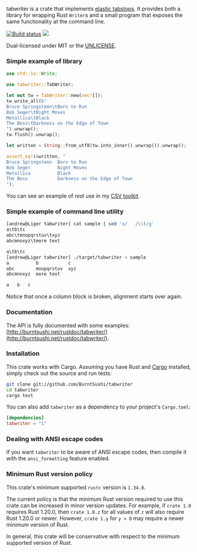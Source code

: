 tabwriter is a crate that implements
[elastic tabstops](http://nickgravgaard.com/elastictabstops/index.html). It
provides both a library for wrapping Rust `Writer`s and a small program that
exposes the same functionality at the command line.

[![Build status](https://api.travis-ci.org/BurntSushi/tabwriter.png)](https://travis-ci.org/BurntSushi/tabwriter)
[![](http://meritbadge.herokuapp.com/tabwriter)](https://crates.io/crates/tabwriter)

Dual-licensed under MIT or the [UNLICENSE](http://unlicense.org).


### Simple example of library

```rust
use std::io::Write;

use tabwriter::TabWriter;

let mut tw = TabWriter::new(vec![]);
tw.write_all(b"
Bruce Springsteen\tBorn to Run
Bob Seger\tNight Moves
Metallica\tBlack
The Boss\tDarkness on the Edge of Town
").unwrap();
tw.flush().unwrap();

let written = String::from_utf8(tw.into_inner().unwrap()).unwrap();

assert_eq!(&written, "
Bruce Springsteen  Born to Run
Bob Seger          Night Moves
Metallica          Black
The Boss           Darkness on the Edge of Town
");
```

You can see an example of *real* use in my
[CSV toolkit](https://github.com/BurntSushi/xsv/blob/master/src/cmd/table.rs#L57-L60).


### Simple example of command line utility

```bash
[andrew@Liger tabwriter] cat sample | sed 's/   /\\t/g'
a\tb\tc
abc\tmnopqrstuv\txyz
abcmnoxyz\tmore text

a\tb\tc
[andrew@Liger tabwriter] ./target/tabwriter < sample
a          b           c
abc        mnopqrstuv  xyz
abcmnoxyz  more text

a   b   c
```

Notice that once a column block is broken, alignment starts over again.


### Documentation

The API is fully documented with some examples:
[http://burntsushi.net/rustdoc/tabwriter/](http://burntsushi.net/rustdoc/tabwriter/).


### Installation

This crate works with Cargo. Assuming you have Rust and
[Cargo](http://crates.io/) installed, simply check out the source and run
tests:

```bash
git clone git://github.com/BurntSushi/tabwriter
cd tabwriter
cargo test
```

You can also add `tabwriter` as a dependency to your project's `Cargo.toml`:

```toml
[dependencies]
tabwriter = "1"
```


### Dealing with ANSI escape codes

If you want `tabwriter` to be aware of ANSI escape codes, then compile it with
the `ansi_formatting` feature enabled.


### Minimum Rust version policy

This crate's minimum supported `rustc` version is `1.34.0`.

The current policy is that the minimum Rust version required to use this crate
can be increased in minor version updates. For example, if `crate 1.0` requires
Rust 1.20.0, then `crate 1.0.z` for all values of `z` will also require Rust
1.20.0 or newer. However, `crate 1.y` for `y > 0` may require a newer minimum
version of Rust.

In general, this crate will be conservative with respect to the minimum
supported version of Rust.
